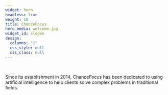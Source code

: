 ```yaml
---
widget: hero
headless: true
weight: 10
title: ChanceFocus
hero_media: welcome.jpg
widget_id: slogen
design:
  columns: "1"
  css_style: null
  css_class: null
---
```

<br>

Since its establishment in 2014, ChanceFocus has been dedicated to using artificial intelligence to help clients solve complex problems in traditional fields.